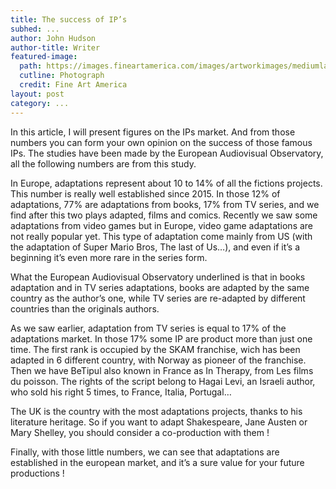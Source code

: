 ```yaml
---
title: The success of IP’s
subhed: ...
author: John Hudson
author-title: Writer
featured-image: 
  path: https://images.fineartamerica.com/images/artworkimages/mediumlarge/1/books-in-black-and-white-pamela-walton.jpg
  cutline: Photograph
  credit: Fine Art America
layout: post
category: ...
---
```


In this article, I will present figures on the IPs market. And from those numbers you can form your own opinion on the success of those famous IPs. The studies have been made by the European Audiovisual Observatory, all the following numbers are from this study.

In Europe, adaptations represent about 10 to 14% of all the fictions projects. This number is really well established since 2015. In those 12% of adaptations, 77% are adaptations from books, 17% from TV series, and we find after this two plays adapted, films and comics. Recently we saw some adaptations from video games but in Europe, video game adaptations are not really popular yet. This type of adaptation come mainly from US (with the adaptation of Super Mario Bros, The last of Us…), and even if it’s a beginning it’s even more rare in the series form. 

What the European Audiovisual Observatory underlined is that in books adaptation and in TV series adaptations, books are adapted by the same country as the author’s one, while TV series are re-adapted by different countries than the originals authors.

As we saw earlier, adaptation from TV series is equal to 17% of the adaptations market. In those 17% some IP are product more than just one time. The first rank is occupied by the SKAM franchise, wich has been adapted in 6 different country, with Norway as pioneer of the franchise. Then we have BeTipul also known in France as In Therapy, from Les films du poisson. The rights of the script belong to Hagai Levi, an Israeli author, who sold his right 5 times, to France, Italia, Portugal…

The UK is the country with the most adaptations projects, thanks to his literature heritage. So if you want to adapt Shakespeare, Jane Austen or Mary Shelley, you should consider a co-production with them !

Finally, with those little numbers, we can see that adaptations are established in the european market, and it’s a sure value for your future productions !
